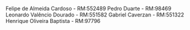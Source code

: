 Felipe de Almeida Cardoso - RM:552489
Pedro Duarte - RM:98469
Leonardo Valêncio Dourado - RM:551582
Gabriel Caverzan - RM:551322
Henrique Oliveira Baptista - RM:97796

